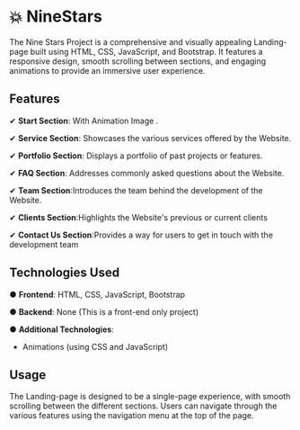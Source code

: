 # 💥 NineStars
The Nine Stars Project is a comprehensive and visually appealing Landing-page built using HTML, CSS, JavaScript, and Bootstrap. It features a responsive design, smooth scrolling between sections, and engaging animations to provide an immersive user experience.

## Features

✔ **Start Section**: With Animation Image .

✔ **Service Section**: Showcases the various services offered by the Website.

✔ **Portfolio Section**: Displays a portfolio of past projects or features.

✔ **FAQ Section**: Addresses commonly asked questions about the Website.

✔ **Team Section**:Introduces the team behind the development of the Website.

✔ **Clients Section**:Highlights the Website's previous or current clients

✔ **Contact Us Section**:Provides a way for users to get in touch with the development team

## Technologies Used
● **Frontend**: HTML, CSS, JavaScript, Bootstrap

● **Backend**: None (This is a front-end only project)

● **Additional Technologies**:

   - Animations (using CSS and JavaScript)
     
## Usage
The Landing-page is designed to be a single-page experience, with smooth scrolling between the different sections. Users can navigate through the various features using the navigation menu at the top of the page.
